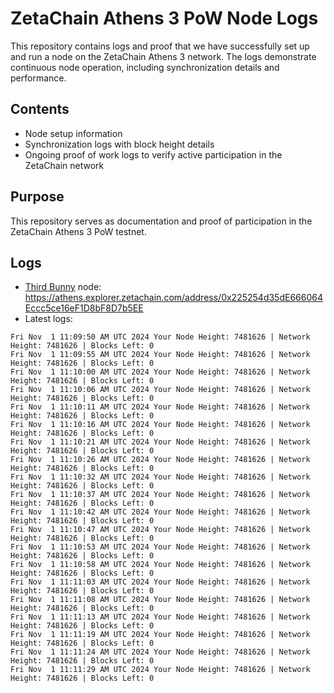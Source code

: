 # ZetaChain Athens 3 PoW Node Logs
This repository contains logs and proof that we have successfully set up and run a node on the ZetaChain Athens 3 network. The logs demonstrate continuous node operation, including synchronization details and performance.

## Contents
- Node setup information
- Synchronization logs with block height details
- Ongoing proof of work logs to verify active participation in the ZetaChain network

## Purpose
This repository serves as documentation and proof of participation in the ZetaChain Athens 3 PoW testnet.

## Logs

- [Third Bunny](https://thirdbunny.xyz/) node: https://athens.explorer.zetachain.com/address/0x225254d35dE666064Eccc5ce16eF1D8bF8D7b5EE
- Latest logs:
```
Fri Nov  1 11:09:50 AM UTC 2024 Your Node Height: 7481626 | Network Height: 7481626 | Blocks Left: 0
Fri Nov  1 11:09:55 AM UTC 2024 Your Node Height: 7481626 | Network Height: 7481626 | Blocks Left: 0
Fri Nov  1 11:10:00 AM UTC 2024 Your Node Height: 7481626 | Network Height: 7481626 | Blocks Left: 0
Fri Nov  1 11:10:06 AM UTC 2024 Your Node Height: 7481626 | Network Height: 7481626 | Blocks Left: 0
Fri Nov  1 11:10:11 AM UTC 2024 Your Node Height: 7481626 | Network Height: 7481626 | Blocks Left: 0
Fri Nov  1 11:10:16 AM UTC 2024 Your Node Height: 7481626 | Network Height: 7481626 | Blocks Left: 0
Fri Nov  1 11:10:21 AM UTC 2024 Your Node Height: 7481626 | Network Height: 7481626 | Blocks Left: 0
Fri Nov  1 11:10:26 AM UTC 2024 Your Node Height: 7481626 | Network Height: 7481626 | Blocks Left: 0
Fri Nov  1 11:10:32 AM UTC 2024 Your Node Height: 7481626 | Network Height: 7481626 | Blocks Left: 0
Fri Nov  1 11:10:37 AM UTC 2024 Your Node Height: 7481626 | Network Height: 7481626 | Blocks Left: 0
Fri Nov  1 11:10:42 AM UTC 2024 Your Node Height: 7481626 | Network Height: 7481626 | Blocks Left: 0
Fri Nov  1 11:10:47 AM UTC 2024 Your Node Height: 7481626 | Network Height: 7481626 | Blocks Left: 0
Fri Nov  1 11:10:53 AM UTC 2024 Your Node Height: 7481626 | Network Height: 7481626 | Blocks Left: 0
Fri Nov  1 11:10:58 AM UTC 2024 Your Node Height: 7481626 | Network Height: 7481626 | Blocks Left: 0
Fri Nov  1 11:11:03 AM UTC 2024 Your Node Height: 7481626 | Network Height: 7481626 | Blocks Left: 0
Fri Nov  1 11:11:08 AM UTC 2024 Your Node Height: 7481626 | Network Height: 7481626 | Blocks Left: 0
Fri Nov  1 11:11:13 AM UTC 2024 Your Node Height: 7481626 | Network Height: 7481626 | Blocks Left: 0
Fri Nov  1 11:11:19 AM UTC 2024 Your Node Height: 7481626 | Network Height: 7481626 | Blocks Left: 0
Fri Nov  1 11:11:24 AM UTC 2024 Your Node Height: 7481626 | Network Height: 7481626 | Blocks Left: 0
Fri Nov  1 11:11:29 AM UTC 2024 Your Node Height: 7481626 | Network Height: 7481626 | Blocks Left: 0
```
